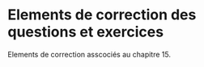 # Elements de correction des questions et exercices

Elements de correction asscociés au chapitre 15.
